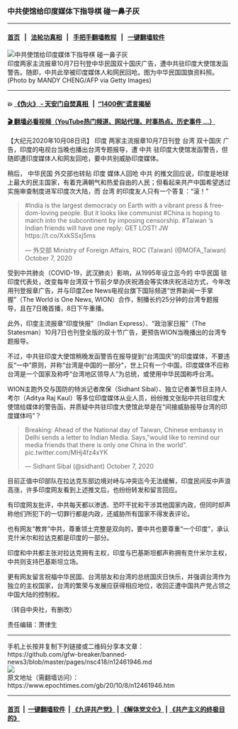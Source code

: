 ### 中共使馆给印度媒体下指导棋 碰一鼻子灰
------------------------

#### [首页](https://github.com/gfw-breaker/banned-news3/blob/master/README.md) &nbsp;&nbsp;|&nbsp;&nbsp; [法轮功真相](https://github.com/begood0513/basic/blob/master/README.md)  &nbsp;&nbsp;|&nbsp;&nbsp; [手把手翻墙教程](https://github.com/gfw-breaker/guides/wiki)  &nbsp;&nbsp;|&nbsp;&nbsp; [一键翻墙软件](https://github.com/gfw-breaker/nogfw/blob/master/README.md)  



<div><img alt="中共使馆给印度媒体下指导棋 碰一鼻子灰" class="attachment-djy_600_400 size-djy_600_400 wp-post-image" src="https://i.epochtimes.com/assets/uploads/2020/09/GettyImages-153603858-600x400.jpg"/>
<div class="caption">
 印度两家主流报章10月7日刊登中华民国双十国庆广告，遭中共驻印度大使馆发函警告。随即，中共此举被印度媒体人和网民回呛。图为中华民国国旗资料照。(Photo by MANDY CHENG/AFP via Getty Images)
</div></div><hr/>

#### 💥 [《伪火》 - 天安门自焚真相 ](http://158.247.195.190:10000/videos/blog/weihuo.html)&nbsp; |&nbsp; [“1400例”谎言揭秘  ](http://158.247.195.190:10000/videos/blog/jiexi1400.html)

#### [ 🎬  翻墙必看视频（YouTube热门频道、网站代理、时事热点、历史事件 ...）](https://github.com/gfw-breaker/links/blob/master/banned.md)

<div><p>
 【大纪元2020年10月08日讯】
 <ok href="https://www.epochtimes.com/gb/tag/%E5%8D%B0%E5%BA%A6.html">
  印度
 </ok>
 两家主流报章10月7日刊登
 <ok href="https://www.epochtimes.com/gb/tag/%E5%8F%B0%E6%B9%BE.html">
  台湾
 </ok>
 <ok href="https://www.epochtimes.com/gb/tag/%E5%8F%8C%E5%8D%81%E5%9B%BD%E5%BA%86.html">
  双十国庆
 </ok>
 广告，印度的电视台当晚也播出台湾专题报导，遭
 <ok href="https://www.epochtimes.com/gb/tag/%E4%B8%AD%E5%85%B1.html">
  中共
 </ok>
 驻印度大使馆发函警告，但随即遭印度媒体人和网友回呛，要中共别威胁印度媒体。
</p>
<p>
 稍后，
 <ok href="https://www.epochtimes.com/gb/tag/%E4%B8%AD%E5%8D%8E%E6%B0%91%E5%9B%BD.html">
  中华民国
 </ok>
 外交部也转贴
 <ok href="https://www.epochtimes.com/gb/tag/%E5%8D%B0%E5%BA%A6.html">
  印度
 </ok>
 媒体人回呛
 <ok href="https://www.epochtimes.com/gb/tag/%E4%B8%AD%E5%85%B1.html">
  中共
 </ok>
 的推文回应说，印度是地球上最大的民主国家，有着充满朝气和热爱自由的人民；但看起来共产中国希望透过实施审查制度进军印度次大陆，而
 <ok href="https://www.epochtimes.com/gb/tag/%E5%8F%B0%E6%B9%BE.html">
  台湾
 </ok>
 的印度友人只有一个答复：“滚！”
</p>
<p>
</p>
<blockquote class="twitter-tweet">
 <p dir="ltr" lang="en">
  <ok href="https://twitter.com/hashtag/India?src=hash&amp;ref_src=twsrc%5Etfw">
   #India
  </ok>
  is the largest democracy on Earth with a vibrant press &amp; freedom-loving people. But it looks like communist
  <ok href="https://twitter.com/hashtag/China?src=hash&amp;ref_src=twsrc%5Etfw">
   #China
  </ok>
  is hoping to march into the subcontinent by imposing censorship.
  <ok href="https://twitter.com/hashtag/Taiwan?src=hash&amp;ref_src=twsrc%5Etfw">
   #Taiwan
  </ok>
  ‘s Indian friends will have one reply: GET LOST! JW
  <ok href="https://t.co/XxkSSxj5ms">
   https://t.co/XxkSSxj5ms
  </ok>
 </p>
 <p>
  — 外交部 Ministry of Foreign Affairs, ROC (Taiwan) (@MOFA_Taiwan)
  <ok href="https://twitter.com/MOFA_Taiwan/status/1313838337875079169?ref_src=twsrc%5Etfw">
   October 7, 2020
  </ok>
 </p>
</blockquote>
<p>
 <p>
 </p>
 <p>
  受到中共肺炎（COVID-19，武汉肺炎）影响，从1995年设立迄今的
  <ok href="https://www.epochtimes.com/gb/tag/%E4%B8%AD%E5%8D%8E%E6%B0%91%E5%9B%BD.html">
   中华民国
  </ok>
  驻印度代表处，改变每年台湾双十节前夕举办庆祝酒会等实体庆祝活动方式，今年改用刊登报章广告，并与印度Zee News电视台旗下国际频道“世界新闻一手掌握”（The World is One News, WION）合作，制播长约25分钟的台湾专题报导，且在7日晚首播，8日下午重播。
 </p>
 <p>
  此外，印度主流报章“印度快报”（Indian Express）、“政治家日报”（The Statesman）10月7日也刊登全版的双十节广告，更预告WION当晚播出的台湾专题报导。
 </p>
 <p>
  不过，中共驻印度大使馆稍晚发函警告在报导提到“台湾国庆”的印度媒体，不要违反“一中”原则，并称“台湾是中国的一部分”，世上只有一个中国，印度媒体不应称台湾是一个国家及称呼“台湾地区领导人”为总统，或使用中华民国称呼台湾。
 </p>
 <p>
  WION主跑外交与国防的特派记者席保（Sidhant Sibal）、独立记者兼节目主持人考尔（Aditya Raj Kaul）等多位印度媒体从业人员，纷纷推文张贴中共驻印度大使馆给媒体的警告函，并质疑中共驻印度大使馆此举是在“间接威胁报导台湾的印度媒体吗”？
 </p>
 <p>
 </p>
 <blockquote class="twitter-tweet">
  <p dir="ltr" lang="en">
   Breaking: Ahead of the National day of Taiwan, Chinese embassy in Delhi sends a letter to Indian Media. Says,”would like to remind our media friends that there is only one China in the world”.
   <ok href="https://t.co/MHj4fz4xYK">
    pic.twitter.com/MHj4fz4xYK
   </ok>
  </p>
  <p>
   — Sidhant Sibal (@sidhant)
   <ok href="https://twitter.com/sidhant/status/1313801066903822338?ref_src=twsrc%5Etfw">
    October 7, 2020
   </ok>
  </p>
 </blockquote>
 <p>
  <p>
   目前正值中印部队在拉达克东部边境对峙与冲突迄今无法缓解，印度民间反中声浪高涨，许多印度网友看到上述推文后，也纷纷转发和留言回应。
  </p>
  <p>
   有印度网友批评，中共每天都以渗透、恐吓干扰和干涉其他国家内政，但同时却声称他们所犯下的一切罪行都是内政，还威胁所有国家不得发表评论。
  </p>
  <p>
   也有网友“教育”中共，尊重领土完整是双向的，要中共也要尊重“一个印度”，承认克什米尔和拉达克都是印度的一部分。
  </p>
  <p>
   印度和中共都主张对拉达克拥有主权，印度与巴基斯坦都声称拥有克什米尔主权，中共则支持巴基斯坦立场。
  </p>
  <p>
   更有网友留言祝福中华民国、台湾朋友和台湾的总统国庆日快乐，并强调台湾作为独立的主权国家，台湾的繁荣与发展应获得相应地位，收回正遭中国共产党占领之中国大陆的控制权。
  </p>
  <p>
   （转自中央社，有删改）
  </p>
  <p>
   责任编辑：萧律生
  </p>
 </p>
</p></div>
<hr/>
手机上长按并复制下列链接或二维码分享本文章：<br/>
https://github.com/gfw-breaker/banned-news3/blob/master/pages/nsc418/n12461946.md <br/>
<a href='https://github.com/gfw-breaker/banned-news3/blob/master/pages/nsc418/n12461946.md'><img src='https://github.com/gfw-breaker/banned-news3/blob/master/pages/nsc418/n12461946.md.png'/></a> <br/>
原文地址（需翻墙访问）：https://www.epochtimes.com/gb/20/10/8/n12461946.htm


------------------------
#### [首页](https://github.com/gfw-breaker/banned-news3/blob/master/README.md) &nbsp;|&nbsp; [一键翻墙软件](https://github.com/gfw-breaker/nogfw/blob/master/README.md) &nbsp;| [《九评共产党》](https://github.com/gfw-breaker/9ping.md/blob/master/README.md#九评之一评共产党是什么) | [《解体党文化》](https://github.com/gfw-breaker/jtdwh.md/blob/master/README.md) | [《共产主义的终极目的》](https://github.com/gfw-breaker/gczydzjmd.md/blob/master/README.md)


<img src='http://gfw-breaker.win/banned-news3/pages/nsc418/n12461946.md' width='0px' height='0px'/>